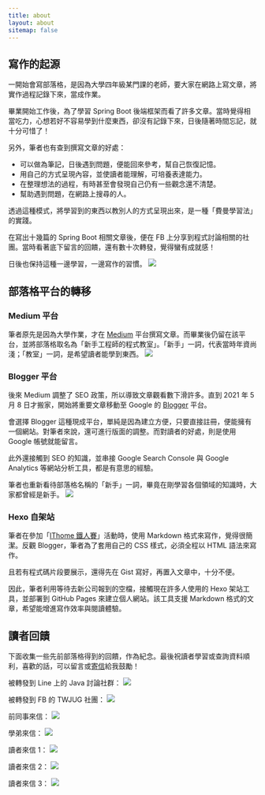 ```yaml
---
title: about
layout: about
sitemap: false
---
```


## 寫作的起源
一開始會寫部落格，是因為大學四年級某門課的老師，要大家在網路上寫文章，將實作過程記錄下來，當成作業。

畢業開始工作後，為了學習 Spring Boot 後端框架而看了許多文章。當時覺得相當吃力，心想若好不容易學到什麼東西，卻沒有記錄下來，日後隨著時間忘記，就十分可惜了！

另外，筆者也有查到撰寫文章的好處：
* 可以做為筆記，日後遇到問題，便能回來參考，幫自己恢復記憶。
* 用自己的方式呈現內容，並使讀者能理解，可培養表達能力。
* 在整理想法的過程，有時甚至會發現自己仍有一些觀念還不清楚。
* 幫助遇到問題，在網路上搜尋的人。

透過這種模式，將學習到的東西以教別人的方式呈現出來，是一種「費曼學習法」的實踐。

在寫出十幾篇的 Spring Boot 相關文章後，便在 FB 上分享到程式討論相關的社團。當時看著底下留言的回饋，還有數十次轉發，覺得蠻有成就感！

日後也保持這種一邊學習，一邊寫作的習慣。
<img src="{{ permalink }}程式丼起來.png">

## 部落格平台的轉移
### Medium 平台
筆者原先是因為大學作業，才在 [Medium](https://medium.com/chikuwa-tech-study) 平台撰寫文章。而畢業後仍留在該平台，並將部落格取名為「新手工程師的程式教室」。「新手」一詞，代表當時年資尚淺；「教室」一詞，是希望讀者能學到東西。
<img src="{{ permalink }}medium.png">

### Blogger 平台
後來 Medium 調整了 SEO 政策，所以導致文章觀看數下滑許多。直到 2021 年 5 月 8 日才搬家，開始將重要文章移動至 Google 的 [Blogger](https://chikuwa-tech-study.blogspot.com/) 平台。

會選擇 Blogger 這種現成平台，單純是因為建立方便，只要直接註冊，便能擁有一個網站。對筆者來說，還可進行版面的調整。而對讀者的好處，則是使用 Google 帳號就能留言。

此外還接觸到 SEO 的知識，並串接 Google Search Console 與 Google Analytics 等網站分析工具，都是有意思的經驗。

筆者也重新看待部落格名稱的「新手」一詞，畢竟在剛學習各個領域的知識時，大家都曾經是新手。
<img src="{{ permalink }}blogger.png">

### Hexo 自架站
筆者在參加「[IThome 鐵人賽](https://ithelp.ithome.com.tw/users/20131107/ironman/6706)」活動時，使用 Markdown 格式來寫作，覺得很簡潔。反觀 Blogger，筆者為了套用自己的 CSS 樣式，必須全程以 HTML 語法來寫作。

且若有程式碼片段要展示，還得先在 Gist 寫好，再置入文章中，十分不便。

因此，筆者利用等待去新公司報到的空檔，接觸現在許多人使用的 Hexo 架站工具，並部署到 GitHub Pages 來建立個人網站。該工具支援 Markdown 格式的文章，希望能增進寫作效率與閱讀體驗。

## 讀者回饋
下面收集一些先前部落格得到的回饋，作為紀念。最後祝讀者學習或查詢資料順利，喜歡的話，可以留言或[寄信](mailto:eric61011@gmail.com)給我鼓勵！

被轉發到 Line 上的 Java 討論社群：
<img src="{{ permalink }}line-community-java.png">

被轉發到 FB 的 TWJUG 社團：
<img src="{{ permalink }}facebook-club-twjug.jpg">

前同事來信：
<img src="{{ permalink }}colleague.jpg">

學弟來信：
<img src="{{ permalink }}younger-student.jpg">

讀者來信 1：
<img src="{{ permalink }}hong.jpg">

讀者來信 2：
<img src="{{ permalink }}severus.jpg">

讀者來信 3：
<img src="{{ permalink }}will.png">